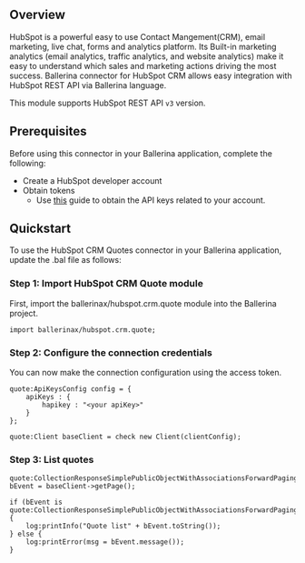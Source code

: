 ## Overview
HubSpot is a powerful easy to use Contact Mangement(CRM), email marketing, live chat, forms and analytics platform. Its 
Built-in marketing analytics (email analytics, traffic analytics, and website analytics) make it easy to understand 
which sales and marketing actions driving the most success.
Ballerina connector for HubSpot CRM allows easy integration with HubSpot REST API via Ballerina language. 

This module supports HubSpot REST API `v3` version.
 
## Prerequisites
Before using this connector in your Ballerina application, complete the following:
* Create a HubSpot developer account
* Obtain tokens
    -  Use [this](https://knowledge.hubspot.com/integrations/how-do-i-get-my-hubspot-api-key?_ga=2.57958890.1140639136.1626730652-1097354510.1626409334) guide to obtain the API keys related to your account.

## Quickstart
To use the HubSpot CRM Quotes connector in your Ballerina application, update the .bal file as follows:
### Step 1: Import HubSpot CRM Quote module
First, import the ballerinax/hubspot.crm.quote module into the Ballerina project.
```ballerina
import ballerinax/hubspot.crm.quote;
```

### Step 2: Configure the connection credentials
You can now make the connection configuration using the access token.
```ballerina
quote:ApiKeysConfig config = {
    apiKeys : {
        hapikey : "<your apiKey>"
    }
};

quote:Client baseClient = check new Client(clientConfig);

```

### Step 3: List quotes

```
quote:CollectionResponseSimplePublicObjectWithAssociationsForwardPaging|error bEvent = baseClient->getPage();

if (bEvent is quote:CollectionResponseSimplePublicObjectWithAssociationsForwardPaging) {
    log:printInfo("Quote list" + bEvent.toString());
} else {
    log:printError(msg = bEvent.message());
}
```